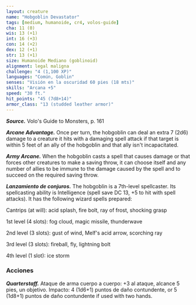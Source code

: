 ```yaml
---
layout: creature
name: "Hobgoblin Devastator"
tags: [medium, humanoide, cr4, volos-guide]
cha: 11 (0)
wis: 13 (+1)
int: 16 (+3)
con: 14 (+2)
dex: 12 (+1)
str: 13 (+1)
size: Humanoide Mediano (goblinoid)
alignment: legal maligna
challenge: "4 (1,100 XP)"
languages: "Común, Goblin"
senses: "Visión en la oscuridad 60 pies (18 mts)"
skills: "Arcana +5"
speed: "30 ft."
hit_points: "45 (7d8+14)"
armor_class: "13 (studded leather armor)"
---
```


***Source.*** Volo's Guide to Monsters, p. 161

***Arcane Advantage.*** Once per turn, the hobgoblin can deal an extra 7 (2d6) damage to a creature it hits with a damaging spell attack if that target is within 5 feet of an ally of the hobgoblin and that ally isn't incapacitated.

***Army Arcane.*** When the hobgoblin casts a spell that causes damage or that forces other creatures to make a saving throw, it can choose itself and any number of allies to be immune to the damage caused by the spell and to succeed on the required saving throw.

***Lanzamiento de conjuros.*** The hobgoblin is a 7th-level spellcaster. Its spellcasting ability is Intelligence (spell save DC 13, +5 to hit with spell attacks). It has the following wizard spells prepared:

Cantrips (at will): acid splash, fire bolt, ray of frost, shocking grasp

1st level (4 slots): fog cloud, magic missile, thunderwave

2nd level (3 slots): gust of wind, Melf's acid arrow, scorching ray

3rd level (3 slots): fireball, fly, lightning bolt

4th level (1 slot): ice storm

### Acciones

***Quarterstaff.*** Ataque de arma cuerpo a cuerpo: +3 al ataque, alcance 5 pies, un objetivo. Impacto: 4 (1d6+1) puntos de daño contundente, or 5 (1d8+1) puntos de daño contundente if used with two hands.